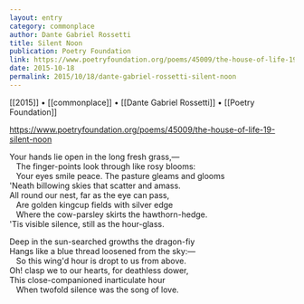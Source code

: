 ```yaml
---
layout: entry
category: commonplace
author: Dante Gabriel Rossetti
title: Silent Noon
publication: Poetry Foundation
link: https://www.poetryfoundation.org/poems/45009/the-house-of-life-19-silent-noon
date: 2015-10-18
permalink: 2015/10/18/dante-gabriel-rossetti-silent-noon
---
```


[[2015]] • [[commonplace]] • [[Dante Gabriel Rossetti]] • [[Poetry Foundation]]

https://www.poetryfoundation.org/poems/45009/the-house-of-life-19-silent-noon

Your hands lie open in the long fresh grass,— 
<br>   The finger-points look through like rosy blooms: 
<br>   Your eyes smile peace. The pasture gleams and glooms 
<br>'Neath billowing skies that scatter and amass. 
<br>All round our nest, far as the eye can pass, 
<br>   Are golden kingcup fields with silver edge 
<br>   Where the cow-parsley skirts the hawthorn-hedge. 
<br>'Tis visible silence, still as the hour-glass. 

Deep in the sun-searched growths the dragon-fiy 
<br>Hangs like a blue thread loosened from the sky:— 
<br>   So this wing'd hour is dropt to us from above. 
<br>Oh! clasp we to our hearts, for deathless dower, 
<br>This close-companioned inarticulate hour 
<br>   When twofold silence was the song of love.
